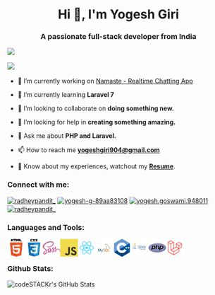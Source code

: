 <h1 align="center">Hi 👋, I'm Yogesh Giri</h1>
<h3 align="center">A passionate full-stack developer from India</h3>

<p align="left"><a href="https://yogeshgiri904.github.io/sro_live" target="blank"><img src="https://img.shields.io/website?down_message=online&style=for-the-badge&up_color=orangered&up_message=Shri%20Ram%20Org.&url=https%3A%2F%2Fyogeshgiri904.github.io%2Fsro_live%2F"></a></p>
<p align="left"> <a href="https://github.com/yogeshgiri904/" target="blank"><img src="https://img.shields.io/website?label=yogeshgiri904.com&style=for-the-badge&url=https://github.com/yogeshgiri904" /></a> </p>

- 🔭 I’m currently working on [Namaste - Realtime Chatting App](http://srohackers.epizy.com/)

- 🌱 I’m currently learning **Laravel 7**

- 👯 I’m looking to collaborate on **doing something new.**

- 🤝 I’m looking for help in **creating something amazing.**

- 💬 Ask me about **PHP and Laravel.**

- 📫 How to reach me **yogeshgiri904@gmail.com**

- 📄 Know about my experiences, watchout my [**Resume**](https://drive.google.com/file/d/1L3rzHN1Z8XDsHvYa1R5ab9Vokz15c_QX/view?usp=sharing).

<h3 align="left">Connect with me:</h3>
<p align="left">
<a href="https://twitter.com/radheypandit_" target="blank"><img align="center" src="https://cdn.jsdelivr.net/npm/simple-icons@3.0.1/icons/twitter.svg" alt="radheypandit_" height="30" width="40" /></a>
<a href="https://linkedin.com/in/yogesh-g-89aa83108" target="blank"><img align="center" src="https://cdn.jsdelivr.net/npm/simple-icons@3.0.1/icons/linkedin.svg" alt="yogesh-g-89aa83108" height="30" width="40" /></a>
<a href="https://fb.com/yogesh.goswami.948011" target="blank"><img align="center" src="https://cdn.jsdelivr.net/npm/simple-icons@3.0.1/icons/facebook.svg" alt="yogesh.goswami.948011" height="30" width="40" /></a>
<a href="https://instagram.com/radheypandit_" target="blank"><img align="center" src="https://cdn.jsdelivr.net/npm/simple-icons@3.0.1/icons/instagram.svg" alt="radheypandit_" height="30" width="40" /></a>
</p>

<h3 align="left">Languages and Tools:</h3>
<p align="left">
    
<img align="left" alt="HTML5" width="40px" src="https://raw.githubusercontent.com/github/explore/80688e429a7d4ef2fca1e82350fe8e3517d3494d/topics/html/html.png">
<img align="left" alt="CSS3" width="40px" src="https://raw.githubusercontent.com/github/explore/80688e429a7d4ef2fca1e82350fe8e3517d3494d/topics/css/css.png">
<img align="left" alt="Sass" width="40px" src="https://raw.githubusercontent.com/github/explore/80688e429a7d4ef2fca1e82350fe8e3517d3494d/topics/sass/sass.png">
<img align="left" alt="JS" width="40px" src="https://raw.githubusercontent.com/github/explore/80688e429a7d4ef2fca1e82350fe8e3517d3494d/topics/javascript/javascript.png">
<img align="left" alt="React" width="40px" src="https://raw.githubusercontent.com/github/explore/80688e429a7d4ef2fca1e82350fe8e3517d3494d/topics/react/react.png">
<img align="left" alt="MySQL" width="40px" src="https://raw.githubusercontent.com/github/explore/80688e429a7d4ef2fca1e82350fe8e3517d3494d/topics/mysql/mysql.png">
<img align="left" alt="C++" width="40px" src="https://raw.githubusercontent.com/github/explore/80688e429a7d4ef2fca1e82350fe8e3517d3494d/topics/cpp/cpp.png">
<img align="left" alt="Java" width="40px" src="https://raw.githubusercontent.com/github/explore/80688e429a7d4ef2fca1e82350fe8e3517d3494d/topics/java/java.png">
<img align="left" alt="PHP" width="40px" src="https://raw.githubusercontent.com/github/explore/80688e429a7d4ef2fca1e82350fe8e3517d3494d/topics/php/php.png">
<img align="left" alt="Laravel" width="40px" src="https://raw.githubusercontent.com/github/explore/80688e429a7d4ef2fca1e82350fe8e3517d3494d/topics/laravel/laravel.png">

</br>
</br>
<h3 align="left">Github Stats:</h3>
<img align="left" alt="codeSTACKr's GitHub Stats" src="https://github-readme-stats.codestackr.vercel.app/api?username=yogeshgiri904&show_icons=true&hide_border=true" />
